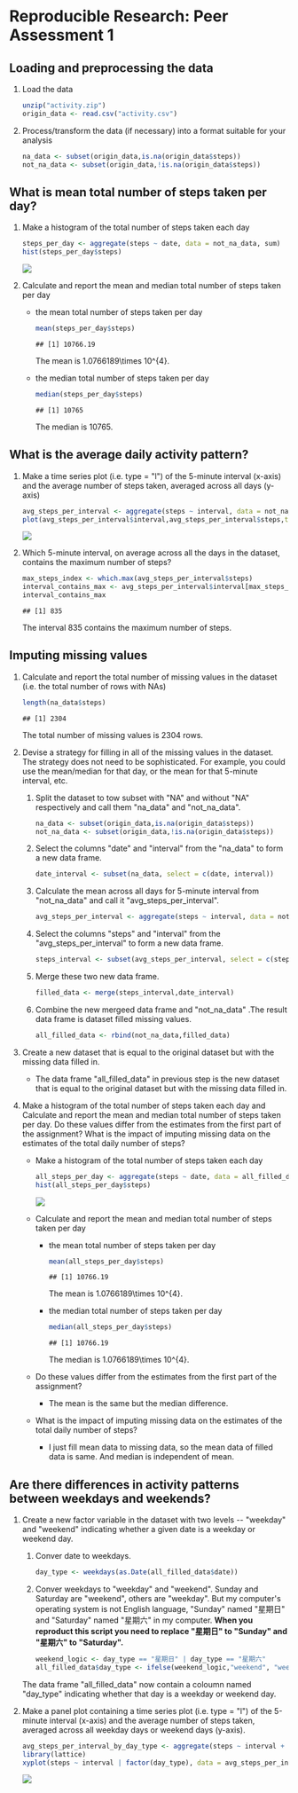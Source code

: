 # Reproducible Research: Peer Assessment 1


## Loading and preprocessing the data
1. Load the data
    
    ```r
    unzip("activity.zip")
    origin_data <- read.csv("activity.csv")
    ```

2. Process/transform the data (if necessary) into a format suitable for your analysis
    
    ```r
    na_data <- subset(origin_data,is.na(origin_data$steps))
    not_na_data <- subset(origin_data,!is.na(origin_data$steps))
    ```

## What is mean total number of steps taken per day?
1. Make a histogram of the total number of steps taken each day
    
    ```r
    steps_per_day <- aggregate(steps ~ date, data = not_na_data, sum)
    hist(steps_per_day$steps)
    ```
    
    ![](PA1_template_files/figure-html/unnamed-chunk-3-1.png) 

2. Calculate and report the mean and median total number of steps taken per day
    * the mean total number of steps taken per day
        
        ```r
        mean(steps_per_day$steps)
        ```
        
        ```
        ## [1] 10766.19
        ```
        The mean is 1.0766189\times 10^{4}.
        
    * the median total number of steps taken per day
        
        ```r
        median(steps_per_day$steps)
        ```
        
        ```
        ## [1] 10765
        ```
        The median is 10765.
        
## What is the average daily activity pattern?
1. Make a time series plot (i.e. type = "l") of the 5-minute interval (x-axis) and the average number of steps taken, averaged across all days (y-axis)
    
    ```r
    avg_steps_per_interval <- aggregate(steps ~ interval, data = not_na_data, mean)
    plot(avg_steps_per_interval$interval,avg_steps_per_interval$steps,type = "l",xlab = "interval",ylab = "average steps of all days")
    ```
    
    ![](PA1_template_files/figure-html/unnamed-chunk-6-1.png) 

2. Which 5-minute interval, on average across all the days in the dataset, contains the maximum number of steps?
    
    ```r
    max_steps_index <- which.max(avg_steps_per_interval$steps)
    interval_contains_max <- avg_steps_per_interval$interval[max_steps_index[1]]
    interval_contains_max
    ```
    
    ```
    ## [1] 835
    ```
    The interval 835 contains the maximum number of steps.
    
## Imputing missing values
1. Calculate and report the total number of missing values in the dataset (i.e. the total number of rows with NAs)
    
    ```r
    length(na_data$steps)
    ```
    
    ```
    ## [1] 2304
    ```
    The total number of missing values is 2304 rows.
    
2. Devise a strategy for filling in all of the missing values in the dataset. The strategy does not need to be sophisticated. For example, you could use the mean/median for that day, or the mean for that 5-minute interval, etc.
    1. Split the dataset to tow subset with "NA" and without "NA" respectively and call them "na_data" and "not_na_data".
        
        ```r
        na_data <- subset(origin_data,is.na(origin_data$steps))
        not_na_data <- subset(origin_data,!is.na(origin_data$steps))
        ```
    2. Select the columns "date" and "interval" from the "na_data" to form a new data frame.
        
        ```r
        date_interval <- subset(na_data, select = c(date, interval))
        ```
    3. Calculate the mean across all days for 5-minute interval from "not_na_data" and call it "avg_steps_per_interval".
        
        ```r
        avg_steps_per_interval <- aggregate(steps ~ interval, data = not_na_data, mean)
        ```
    4. Select the columns "steps" and "interval" from the "avg_steps_per_interval" to form a new data frame.
        
        ```r
        steps_interval <- subset(avg_steps_per_interval, select = c(steps, interval))
        ```
    5. Merge these two new data frame.
        
        ```r
        filled_data <- merge(steps_interval,date_interval)
        ```
    6. Combine the new mergeed data frame and "not_na_data" .The result data frame is dataset filled missing values.
        
        ```r
        all_filled_data <- rbind(not_na_data,filled_data)
        ```

3. Create a new dataset that is equal to the original dataset but with the missing data filled in.
    * The data frame "all_filled_data" in previous step is the new dataset that is equal to the original dataset but with the missing data filled in.

4. Make a histogram of the total number of steps taken each day and Calculate and report the mean and median total number of steps taken per day. Do these values differ from the estimates from the first part of the assignment? What is the impact of imputing missing data on the estimates of the total daily number of steps?
    * Make a histogram of the total number of steps taken each day
        
        ```r
        all_steps_per_day <- aggregate(steps ~ date, data = all_filled_data, sum)
        hist(all_steps_per_day$steps)
        ```
        
        ![](PA1_template_files/figure-html/unnamed-chunk-15-1.png) 
    * Calculate and report the mean and median total number of steps taken per day
        * the mean total number of steps taken per day
            
            ```r
            mean(all_steps_per_day$steps)
            ```
            
            ```
            ## [1] 10766.19
            ```
            The mean is 1.0766189\times 10^{4}.
        * the median total number of steps taken per day
            
            ```r
            median(all_steps_per_day$steps)
            ```
            
            ```
            ## [1] 10766.19
            ```
            The median is 1.0766189\times 10^{4}.
    * Do these values differ from the estimates from the first part of the assignment?  
        * The mean is the same but the median difference.
    * What is the impact of imputing missing data on the estimates of the total daily number of steps?  
        * I just fill mean data to missing data, so the mean data of filled data is same. And median is independent of mean.

## Are there differences in activity patterns between weekdays and weekends?
1. Create a new factor variable in the dataset with two levels -- "weekday" and "weekend" indicating whether a given date is a weekday or weekend day.
    1. Conver date to weekdays.
        
        ```r
        day_type <- weekdays(as.Date(all_filled_data$date))
        ```
    2. Conver weekdays to "weekday" and "weekend". Sunday and Saturday are "weekend", others are "weekday". But my computer's operating system is not English language, "Sunday" named "星期日" and "Saturday" named "星期六" in my computer. **When you reproduct this script you need to replace "星期日" to "Sunday" and "星期六" to "Saturday".**
        
        ```r
        weekend_logic <- day_type == "星期日" | day_type == "星期六"
        all_filled_data$day_type <- ifelse(weekend_logic,"weekend", "weekday")
        ```
    The data frame "all_filled_data" now contain a coloumn named "day_type" indicating whether that day is a weekday or weekend day.

2. Make a panel plot containing a time series plot (i.e. type = "l") of the 5-minute interval (x-axis) and the average number of steps taken, averaged across all weekday days or weekend days (y-axis). 
    
    ```r
    avg_steps_per_interval_by_day_type <- aggregate(steps ~ interval + day_type, data = all_filled_data, mean)
    library(lattice)
    xyplot(steps ~ interval | factor(day_type), data = avg_steps_per_interval_by_day_type, aspect = 1/2, type = "l")
    ```
    
    ![](PA1_template_files/figure-html/unnamed-chunk-20-1.png) 




